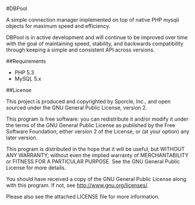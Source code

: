 #DBPool

A simple connection manager implemented on top of native PHP mysqli objects for maximum speed and efficiency.

DBPool is in active development and will continue to be improved over time with the goal of maintaining speed,
stability, and backwards compatibility through keeping a simple and consistent API across versions.

##Requirements

* PHP 5.3
* MySQL 5.x

##License

This project is produced and copyrighted by Sporcle, Inc., and open sourced under the GNU General Public License, version 2.

This program is free software: you can redistribute it and/or modify it under the terms of the GNU General Public License as published by the Free Software Foundation, either version 2 of the License, or (at your option) any later version.

This program is distributed in the hope that it will be useful, but WITHOUT ANY WARRANTY; without even the implied warranty of MERCHANTABILITY or FITNESS FOR A PARTICULAR PURPOSE. See the GNU General Public License for more details.

You should have received a copy of the GNU General Public License along with this program. If not, see http://www.gnu.org/licenses/.

Please also see the attached LICENSE file for more information.
